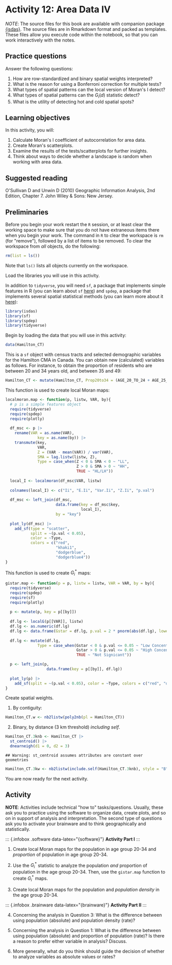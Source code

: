 # Activity 12: Area Data IV

*NOTE*: The source files for this book are available with companion package [{isdas}](https://paezha.github.io/isdas/). The source files are in Rmarkdown format and packed as templates. These files allow you execute code within the notebook, so that you can work interactively with the notes. 

## Practice questions

Answer the following questions:

1. How are row-standardized and binary spatial weights interpreted?
2. What is the reason for using a Bonferroni correction for multiple tests?
3. What types of spatial patterns can the local version of Moran's I detect?
4. What types of spatial patterns can the $G_i(d)$ statistic detect?
5. What is the utility of detecting hot and cold spatial spots?

## Learning objectives

In this activity, you will:

1. Calculate Moran's I coefficient of autocorrelation for area data.
2. Create Moran's scatterplots.
2. Examine the results of the tests/scatterplots for further insights.
3. Think about ways to decide whether a landscape is random when working with area data.

## Suggested reading

O'Sullivan D and Unwin D (2010) Geographic Information Analysis, 2nd Edition, Chapter 7. John Wiley & Sons: New Jersey. 

## Preliminaries

Before you begin your work restart the `R` session, or at least clear the working space to make sure that you do not have extraneous items there when you begin your work. The command in `R` to clear the workspace is `rm` (for "remove"), followed by a list of items to be removed. To clear the workspace from _all_ objects, do the following:

```r
rm(list = ls())
```

Note that `ls()` lists all objects currently on the workspace.

Load the libraries you will use in this activity. 

In addition to `tidyverse`, you will need `sf`, a package that implements simple features in R (you can learn about `sf` [here](https://cran.r-project.org/web/packages/sf/vignettes/sf1.html)) and `spdep`, a package that implements several spatial statistical methods (you can learn more about it [here](https://cran.r-project.org/web/packages/spdep/index.html)):

```r
library(isdas)
library(sf)
library(spdep)
library(tidyverse)
```

Begin by loading the data that you will use in this activity:

```r
data(Hamilton_CT)
```

This is a `sf` object with census tracts and selected demographic variables for the Hamilton CMA in Canada.
You can obtain new (calculated) variables as follows. For instance, to obtain the proportion of residents who are between 20 and 34 years old, and between 35 and 49:

```r
Hamilton_CT <- mutate(Hamilton_CT, Prop20to34 = (AGE_20_TO_24 + AGE_25_TO_29 + AGE_30_TO_34)/POPULATION, Prop35to49 = (AGE_35_TO_39 + AGE_40_TO_44 + AGE_45_TO_49)/POPULATION)
```

This function is used to create local Moran maps:

```r
localmoran.map <- function(p, listw, VAR, by){
  # p is a simple features object
  require(tidyverse)
  require(spdep)
  require(plotly)
  
  df_msc <- p |> 
    rename(VAR = as.name(VAR),
              key = as.name(by)) |>
    transmute(key,
              VAR,
              Z = (VAR - mean(VAR)) / var(VAR),
              SMA = lag.listw(listw, Z),
              Type = case_when(Z < 0 & SMA < 0 ~ "LL",
                               Z > 0 & SMA > 0 ~ "HH",
                               TRUE ~ "HL/LH"))
  
  local_I <- localmoran(df_msc$VAR, listw)
  
  colnames(local_I) <- c("Ii", "E.Ii", "Var.Ii", "Z.Ii", "p.val")
  
  df_msc <- left_join(df_msc, 
                      data.frame(key = df_msc$key, 
                                 local_I),
                      by = "key")
  
  plot_ly(df_msc) |>
    add_sf(type = "scatter",
           split = ~(p.val < 0.05), 
           color = ~Type, 
           colors = c("red", 
                      "khaki1",
                      "dodgerblue", 
                      "dodgerblue4")) 
}
```

This function is used to create $G_i^*$ maps:

```r
gistar.map <- function(p = p, listw = listw, VAR = VAR, by = by){
  require(tidyverse)
  require(spdep)
  require(sf)
  require(plotly)
  
  p <- mutate(p, key = p[[by]])
  
  df.lg <- localG(p[[VAR]], listw)
  df.lg <- as.numeric(df.lg)
  df.lg <- data.frame(Gstar = df.lg, p.val = 2 * pnorm(abs(df.lg), lower.tail = FALSE))
  
  df.lg <- mutate(df.lg, 
              Type = case_when(Gstar < 0 & p.val <= 0.05 ~ "Low Concentration",
                               Gstar > 0 & p.val <= 0.05 ~ "High Concentration",
                               TRUE ~ "Not Signicant"))

  p <- left_join(p, 
                  data.frame(key = p[[by]], df.lg))
  
  plot_ly(p) |>
    add_sf(split = ~(p.val < 0.05), color = ~Type, colors = c("red", "dodgerblue", "gray"))
}
```

Create spatial weights.

1) By contiguity:

```r
Hamilton_CT.w <- nb2listw(poly2nb(pl = Hamilton_CT))
```

2) Binary, by distance (3 km threshold) _including self_.

```r
Hamilton_CT.3knb <- Hamilton_CT |> 
  st_centroid() |>
  dnearneigh(d1 = 0, d2 = 3)
```

```
## Warning: st_centroid assumes attributes are constant over geometries
```

```r
Hamilton_CT.3kw <- nb2listw(include.self(Hamilton_CT.3knb), style = "B")
```

You are now ready for the next activity.

## Activity

**NOTE**: Activities include technical "how to" tasks/questions. Usually, these ask you to practice using the software to organize data, create plots, and so on in support of analysis and interpretation. The second type of questions ask you to activate your brainware and to think geographically and statistically.

::: {.infobox .software data-latex="{software}"}
**Activity Part I**
:::

1. Create local Moran maps for the population in age group 20-34 and _proportion_ of population in age group 20-34. 

2.  Use the $G_i^*$ statistic to analyze the population _and_ proportion of population in the age group 20-34. Then, use the `gistar.map` function to create $G_i^*$ maps.

3. Create local Moran maps for the population and _population density_ in the age group 20-34. 

::: {.infobox .brainware data-latex="{brainware}"}
**Activity Part II**
:::

4. Concerning the analysis in Question 3: What is the difference between using population (absolute) and population density (rate)?

5. Concerning the analysis in Question 1: What is the difference between using population (absolute) and proportion of population (rate)? Is there a reason to prefer either variable in analysis? Discuss.

6. More generally, what do you think should guide the decision of whether to analyze variables as absolute values or rates?
